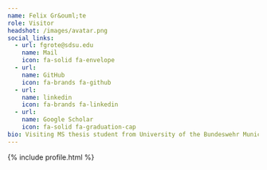 ```yaml
---
name: Felix Gr&ouml;te
role: Visitor
headshot: /images/avatar.png
social_links:
  - url: fgrote@sdsu.edu
    name: Mail
    icon: fa-solid fa-envelope
  - url: 
    name: GitHub
    icon: fa-brands fa-github
  - url: 
    name: linkedin
    icon: fa-brands fa-linkedin
  - url: 
    name: Google Scholar
    icon: fa-solid fa-graduation-cap
bio: Visiting MS thesis student from University of the Bundeswehr Munich.
---
```


{% include profile.html %}